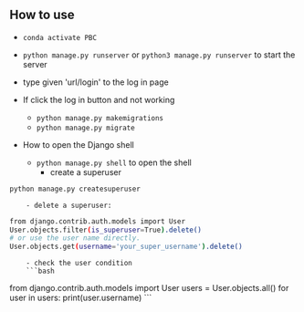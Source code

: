 ## How to use
- `conda activate PBC`
- `python manage.py runserver` or `python3 manage.py runserver` to start the server
- type given 'url/login' to the log in page

- If click the log in button and not working
    - `python manage.py makemigrations`
    - `python manage.py migrate`

- How to open the Django shell
    - `python manage.py shell` to open the shell
        - create a superuser
```bash
python manage.py createsuperuser
```

        - delete a superuser:
```bash
from django.contrib.auth.models import User
User.objects.filter(is_superuser=True).delete()
# or use the user name directly.
User.objects.get(username='your_super_username').delete()
```

        - check the user condition
        ```bash
from django.contrib.auth.models import User
users = User.objects.all()
for user in users:
    print(user.username)
        ```